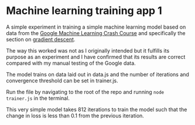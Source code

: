 # Machine learning training app 1

A simple experiment in training a simple machine learning model based on data from the [Google Machine Learning Crash Course](https://developers.google.com/machine-learning/crash-course) and specifically the section on [gradient descent](https://developers.google.com/machine-learning/crash-course/linear-regression/gradient-descent).

The way this worked was not as I originally intended but it fulfills its purpose as an experiment and I have confirmed that its results are correct compared with my manual testing of the Google data.

The model trains on data laid out in data.js and the number of iterations and convergence threshold can be set in trainer.js.

Run the file by navigating to the root of the repo and running `node trainer.js` in the terminal.

This very simple model takes 812 iterations to train the model such that the change in loss is less than 0.1 from the previous iteration.